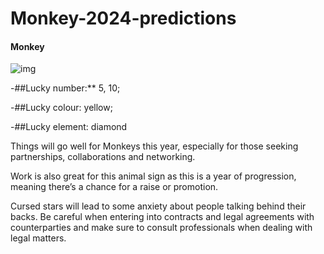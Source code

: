 # Monkey-2024-predictions

#### Monkey

![img](https://cdn.i-scmp.com/sites/default/files/d8/images/canvas/2024/01/11/0fc55ba1-8250-4522-bfa0-deb032ebaa99_5db5b373.jpg)


-##Lucky number:** 5, 10;

-##Lucky colour: yellow;

-##Lucky element: diamond

Things will go well for Monkeys this year, especially for those seeking partnerships, collaborations and networking.

Work is also great for this animal sign as this is a year of progression, meaning there’s a chance for a raise or promotion.

Cursed stars will lead to some anxiety about people talking behind their backs. Be careful when entering into contracts and legal agreements with counterparties and make sure to consult professionals when dealing with legal matters.
